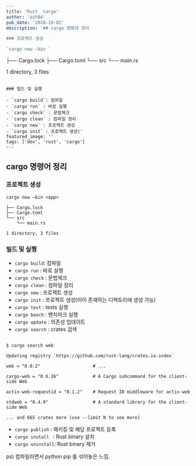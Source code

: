 ```yaml
---
title: 'Rust  Cargo'
author: 'ash84'
pub_date: '2018-10-02'
description: '## cargo 명령어 정리 

### 프로젝트 생성 

`cargo new —bin `

```
├── Cargo.lock
├── Cargo.toml
└── src
    └── main.rs

1 directory, 3 files
```

### 빌드 및 실행 

- `cargo build`: 컴파일 
- `cargo run` : 바로 실행 
- `cargo check` : 문법체크 
- `cargo clean` : 컴파일 정리 
- `cargo new` : 프로젝트 생성 
- `cargo init` : 프로젝트 생성('
featured_image: ''
tags: ['dev', 'rust', 'cargo']
---
```


## cargo 명령어 정리 

### 프로젝트 생성 

`cargo new —bin <app>`

```
├── Cargo.lock
├── Cargo.toml
└── src
    └── main.rs

1 directory, 3 files
```

### 빌드 및 실행 

- `cargo build`: 컴파일 
- `cargo run` : 바로 실행 
- `cargo check` : 문법체크 
- `cargo clean` : 컴파일 정리 
- `cargo new` : 프로젝트 생성 
- `cargo init` : 프로젝트 생성(이미 존재하는 디렉토리에 생성 가능)
- `cargo test` : tests 실행 
- `cargo bench` : 벤치마크 실행 
- `cargo update` : 의존성 업데이트 
- `cargo search` : crates 검색 

```shell

$ cargo search web      
                                                                                                                                                         
Updating registry `https://github.com/rust-lang/crates.io-index`

web = "0.0.2"                    # ...

cargo-web = "0.6.16"             # A Cargo subcommand for the client-side Web

actix-web-requestid = "0.1.2"    # Request ID middleware for actix-web

stdweb = "0.4.9"                 # A standard library for the client-side Web

... and 665 crates more (use --limit N to see more)
```

- `cargo publish` : 패키징 및 해당 프로젝트 등록 
- `cargo install ` : Rust binary 설치 
- `cargo uninstall`: Rust binary 제거 

ps) 컴파일러면서 python pip 를 섞어놓은 느낌.
